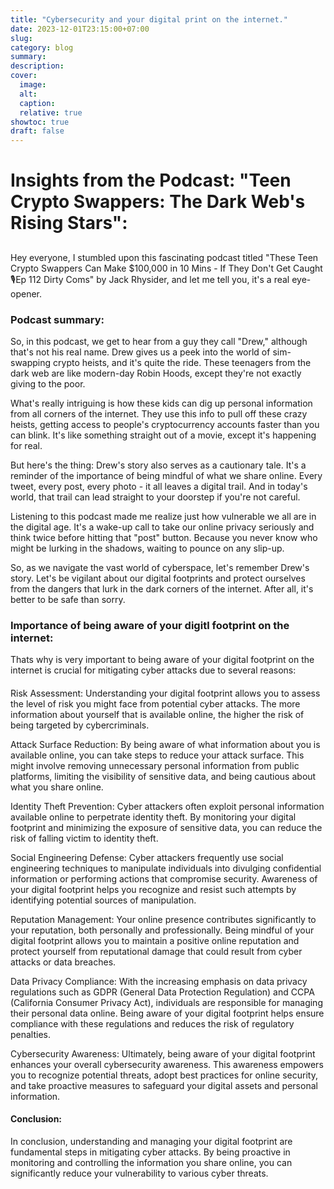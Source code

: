 ```yaml
---
title: "Cybersecurity and your digital print on the internet."
date: 2023-12-01T23:15:00+07:00
slug: 
category: blog 
summary:
description: 
cover:
  image:    
  alt:
  caption: 
  relative: true
showtoc: true
draft: false
---
```


# Insights from the Podcast: "Teen Crypto Swappers: The Dark Web's Rising Stars":
 
##
Hey everyone, I stumbled upon this fascinating podcast titled "These Teen Crypto Swappers Can Make $100,000 in 10 Mins - If They Don't Get Caught🎙Ep 112 Dirty Coms" by Jack Rhysider, and let me tell you, it's a real eye-opener.
### Podcast summary:
So, in this podcast, we get to hear from a guy they call "Drew," although that's not his real name. Drew gives us a peek into the world of sim-swapping crypto heists, and it's quite the ride. These teenagers from the dark web are like modern-day Robin Hoods, except they're not exactly giving to the poor.

What's really intriguing is how these kids can dig up personal information from all corners of the internet. They use this info to pull off these crazy heists, getting access to people's cryptocurrency accounts faster than you can blink. It's like something straight out of a movie, except it's happening for real.

But here's the thing: Drew's story also serves as a cautionary tale. It's a reminder of the importance of being mindful of what we share online. Every tweet, every post, every photo - it all leaves a digital trail. And in today's world, that trail can lead straight to your doorstep if you're not careful.

Listening to this podcast made me realize just how vulnerable we all are in the digital age. It's a wake-up call to take our online privacy seriously and think twice before hitting that "post" button. Because you never know who might be lurking in the shadows, waiting to pounce on any slip-up.

So, as we navigate the vast world of cyberspace, let's remember Drew's story. Let's be vigilant about our digital footprints and protect ourselves from the dangers that lurk in the dark corners of the internet. After all, it's better to be safe than sorry.
### Importance of being aware of your digitl footprint on the internet:
Thats why is very important to being aware of your digital footprint on the internet is crucial for mitigating cyber attacks due to several reasons:
####
Risk Assessment: Understanding your digital footprint allows you to assess the level of risk you might face from potential cyber attacks. The more information about yourself that is available online, the higher the risk of being targeted by cybercriminals.

Attack Surface Reduction: By being aware of what information about you is available online, you can take steps to reduce your attack surface. This might involve removing unnecessary personal information from public platforms, limiting the visibility of sensitive data, and being cautious about what you share online.

Identity Theft Prevention: Cyber attackers often exploit personal information available online to perpetrate identity theft. By monitoring your digital footprint and minimizing the exposure of sensitive data, you can reduce the risk of falling victim to identity theft.

Social Engineering Defense: Cyber attackers frequently use social engineering techniques to manipulate individuals into divulging confidential information or performing actions that compromise security. Awareness of your digital footprint helps you recognize and resist such attempts by identifying potential sources of manipulation.

Reputation Management: Your online presence contributes significantly to your reputation, both personally and professionally. Being mindful of your digital footprint allows you to maintain a positive online reputation and protect yourself from reputational damage that could result from cyber attacks or data breaches.

Data Privacy Compliance: With the increasing emphasis on data privacy regulations such as GDPR (General Data Protection Regulation) and CCPA (California Consumer Privacy Act), individuals are responsible for managing their personal data online. Being aware of your digital footprint helps ensure compliance with these regulations and reduces the risk of regulatory penalties.

Cybersecurity Awareness: Ultimately, being aware of your digital footprint enhances your overall cybersecurity awareness. This awareness empowers you to recognize potential threats, adopt best practices for online security, and take proactive measures to safeguard your digital assets and personal information.

#### Conclusion:
In conclusion, understanding and managing your digital footprint are fundamental steps in mitigating cyber attacks. By being proactive in monitoring and controlling the information you share online, you can significantly reduce your vulnerability to various cyber threats.


